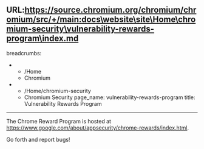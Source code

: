 URL:https://source.chromium.org/chromium/chromium/src/+/main:docs\website\site\Home\chromium-security\vulnerability-rewards-program\index.md
---
breadcrumbs:
- - /Home
  - Chromium
- - /Home/chromium-security
  - Chromium Security
page_name: vulnerability-rewards-program
title: Vulnerability Rewards Program
---

The Chrome Reward Program is hosted at
<https://www.google.com/about/appsecurity/chrome-rewards/index.html>.

Go forth and report bugs!
